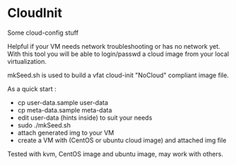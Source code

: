 # CloudInit
Some cloud-config stuff

Helpful if your VM needs network troubleshooting or has no network yet. With this tool you will be able to login/passwd a cloud image from your local virtualization. 

mkSeed.sh is used to build a vfat cloud-init "NoCloud" compliant image file.

As a quick start : 
 - cp user-data.sample user-data
 - cp meta-data.sample meta-data
 - edit user-data (hints inside) to suit your needs
 - sudo ./mkSeed.sh 
 - attach generated img to your VM
 - create a VM with (CentOS or ubuntu cloud image) and attached img file 

Tested with kvm, CentOS image and ubuntu image, may work with others.

